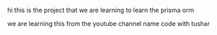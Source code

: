 hi this is the project that we are learning to learn the prisma orm 

we are learning this from the youtube channel name code with tushar

